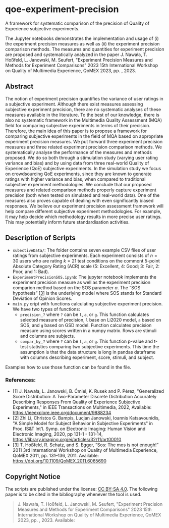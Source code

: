 # qoe-experiment-precision
A framework for systematic comparison of the precision of Quality of Experience subjective experiments.

The Jupyter notebooks demonstrates the implementation and usage of (i) the experiment precision measures  as well as (ii) the experiment precision comparison methods. The measures and quantities for experiment precision are proposed and systematically analyzed in the paper J. Nawała, T. Hoßfeld, L. Janowski, M. Seufert, "Experiment Precision Measures and Methods for Experiment Comparisons" 2023 15th International Workshop on Quality of Multimedia Experience, QoMEX 2023, pp. , 2023.

## Abstract
The notion of experiment precision quantifies the variance of user ratings in a subjective experiment. Although there exist measures assessing subjective experiment precision, there are no systematic analyses of these measures available in the literature. To the best of our knowledge, there is also no systematic framework in the Multimedia Quality Assessment (MQA) field for comparing subjective experiments in terms of their precision. Therefore, the main idea of this paper is to propose a framework for comparing subjective experiments in the field of MQA based on appropriate experiment precision measures. We put forward three experiment precision measures and three related experiment precision comparison methods. We systematically analyse the performance of the measures and methods proposed. We do so both through a stimulation study (varying user rating variance and bias) and by using data from three real-world Quality of Experience (QoE) subjective experiments. In the simulation study we focus on crowdsourcing QoE experiments, since they are known to generate ratings with higher variance and bias, when compared to traditional subjective experiment methodologies. We conclude that our proposed measures and related comparison methods properly capture experiment precision (both when tested on simulated and real-world data). One of the measures also proves capable of dealing with even significantly biased responses. We believe our experiment precision assessment framework will help compare different subjective experiment methodologies. For example, it may help decide which methodology results in more precise user ratings. This may potentially inform future standardisation activities.

## Description of Scripts
* `subectiveData/`: The folder contains seven example CSV files of user ratings from subjective experiments. Each experiment consists of $n=30$ users who are rating $k=21$ test conditions on the commont 5-point Absolute Category Rating (ACR) scale (5: Excellent, 4: Good; 3: Fair, 2: Poor, and 1: Bad). 
* `ExperimentPrecisionSOS.ipynb`: The jupyter notebook implements the experiment precision measure as well as the experiment precision comparion method based on the SOS parameter $a$. The “SOS hypothesis” [[3]](https://doi.org/10.1109/QoMEX.2011.6065690) is the underlying model where SOS stands for Standard Deviation of Opinion Scores.
* `main.py` cript with functions calculating subjective experiment precision. We have two types of functions: 
  * `precision_?` where `?` can be `l`, `a`, or `g`. This function calculates selected measure of precision, `l` base on Li2020 model, `a` based on SOS, and `g` based on GSD model. Function calculates precision measure using scores written in a numpy matrix. Rows are stimuli and columns are subjects.
  * `compar_by_?` where `?` can be `l`, `a`, or `g`. This function p-value and t-test statistics comparing two subjective experiments. This time the assumption is that the data structure is long in pandas dataframe with columns describing experiment, score, stimuli, and subject. 
  
Examples how to use those function can be found in the file.
  

### References: 
* [1] J. Nawała, L. Janowski, B. Ćmiel, K. Rusek and P. Pérez, "Generalized Score Distribution: A Two-Parameter Discrete Distribution Accurately Describing Responses From Quality of Experience Subjective Experiments," in IEEE Transactions on Multimedia, 2022, Available: https://ieeexplore.ieee.org/document/9888234
* [2] Zhi Li, Christos G. Bampis, Lucjan Janowski, Ioannis Katsavounidis, "A Simple Model for Subject Behavior in Subjective Experiments"  in Proc. IS&T Int’l. Symp. on Electronic Imaging: Human Vision and Electronic Imaging,  2020,  pp 131-1 - 131-14,  https://library.imaging.org/ei/articles/32/11/art00010
* [3] T. Hoßfeld, R. Schatz, and S. Egger, “Sos: The mos is not enough!” 2011 3rd International Workshop on Quality of Multimedia Experience, QoMEX 2011, pp. 131–136, 2011. Available: https://doi.org/10.1109/QoMEX.2011.6065690

## Copyright Notice
The scripts are published under the license: [CC BY-SA 4.0](https://creativecommons.org/licenses/by-sa/4.0/). The following paper is to be cited in the bibliography whenever the tool is used.

> J. Nawała, T. Hoßfeld, L. Janowski, M. Seufert, "Experiment Precision Measures and Methods for Experiment Comparisons" 2023 15th International Workshop on Quality of Multimedia Experience, QoMEX 2023, pp. , 2023. Available:
